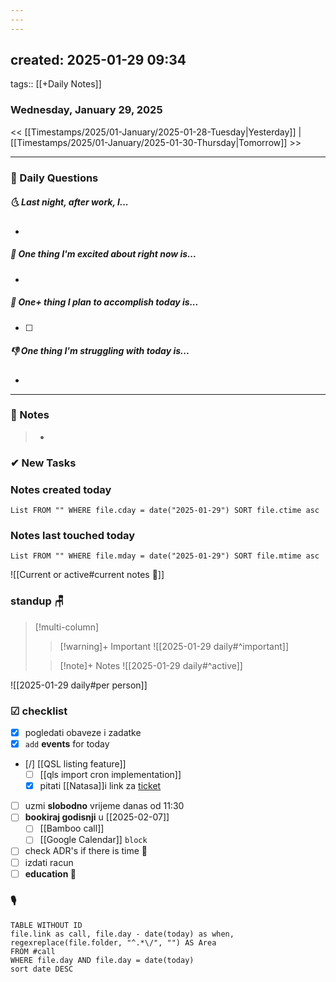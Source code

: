 ```yaml
---
---
---
```

created: 2025-01-29 09:34
---
tags:: [[+Daily Notes]]

### Wednesday, January 29, 2025

<< [[Timestamps/2025/01-January/2025-01-28-Tuesday|Yesterday]] | [[Timestamps/2025/01-January/2025-01-30-Thursday|Tomorrow]] >>

---
### 📅 Daily Questions
##### 🌜 **Last night, after work, I...**
- 

##### 🙌 **One thing I'm excited about right now is...**
- 

##### 🚀 **One+ thing I plan to accomplish today is...**
- [ ] 

##### 👎 **One thing I'm struggling with today is...**
- 

---
### 📝 Notes
> - 
### ✔ New Tasks

### Notes created today
```dataview
List FROM "" WHERE file.cday = date("2025-01-29") SORT file.ctime asc
```

### Notes last touched today
```dataview
List FROM "" WHERE file.mday = date("2025-01-29") SORT file.mtime asc
`````


![[Current or active#current notes 📓]]

### standup 🪑

> [!multi-column]
>> [!warning]+ Important
>> ![[2025-01-29 daily#^important]]
>
>> [!note]+ Notes
>> ![[2025-01-29 daily#^active]]

![[2025-01-29 daily#per person]]

### ☑ checklist
- [x] pogledati  obaveze i zadatke
- [x] `add` **events** for today
- [/] [[QSL listing feature]]
	- [ ] [[qls import cron implementation]]
	- [x] pitati [[Natasa]]i link za [ticket ](https://avivgroup.atlassian.net/browse/LUNA-388)
- [ ] uzmi **slobodno** vrijeme danas od 11:30
- [ ] **bookiraj godisnji** u [[2025-02-07]]
	- [ ] [[Bamboo call]]
	- [ ] [[Google Calendar]] `block`
- [ ] check ADR's if there is time 👀
- [ ] izdati racun
- [ ] **education 🎒**

### 🎙
```dataview
TABLE WITHOUT ID
file.link as call, file.day - date(today) as when, regexreplace(file.folder, "^.*\/", "") AS Area
FROM #call
WHERE file.day AND file.day = date(today)
sort date DESC
```
